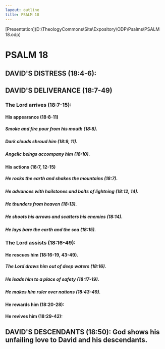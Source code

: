 ```yaml
---
layout: outline
title: PSALM 18
---
```

[Presentation](D:\TheologyCommons\Site\Expository\ODP\Psalms\PSALM 18.odp)
# PSALM 18 
## DAVID\'S DISTRESS (18:4-6): 
## DAVID\'S DELIVERANCE (18:7-49) 
###  The Lord arrives (18:7-15): 
####  His appearance (18:8-11) 
#####  Smoke and fire pour from his mouth (18:8). 
#####  Dark clouds shroud him (18:9, 11). 
#####  Angelic beings accompany him (18:10). 
####  His actions (18:7, 12-15) 
#####  He rocks the earth and shakes the mountains (18:7). 
#####  He advances with hailstones and bolts of lightning (18:12, 14). 
#####  He thunders from heaven (18:13). 
#####  He shoots his arrows and scatters his enemies (18:14). 
#####  He lays bare the earth and the sea (18:15). 
###  The Lord assists (18:16-49): 
####  He rescues him (18:16-19, 43-49). 
#####  The Lord draws him out of deep waters (18:16). 
#####  He leads him to a place of safety (18:17-19). 
#####  He makes him ruler over nations (18:43-49). 
####  He rewards him (18:20-28): 
####  He revives him (18:29-42): 
## DAVID\'S DESCENDANTS (18:50): God shows his unfailing love to David and his descendants. 
